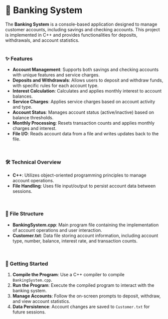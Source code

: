 # 🏦 Banking System
The **Banking System** is a console-based application designed to manage customer accounts, including savings and checking accounts. This project is implemented in C++ and provides functionalities for deposits, withdrawals, and account statistics.
<br><br>

### ✨ Features
- **Account Management**: Supports both savings and checking accounts with unique features and service charges.
- **Deposits and Withdrawals**: Allows users to deposit and withdraw funds, with specific rules for each account type.
- **Interest Calculation**: Calculates and applies monthly interest to account balances.
- **Service Charges**: Applies service charges based on account activity and type.
- **Account Status**: Manages account status (active/inactive) based on balance thresholds.
- **Monthly Processing**: Resets transaction counts and applies monthly charges and interest.
- **File I/O**: Reads account data from a file and writes updates back to the file.
<br>

### 🛠️ Technical Overview
- **C++**: Utilizes object-oriented programming principles to manage account operations.
- **File Handling**: Uses file input/output to persist account data between sessions.
<br>

### 📁 File Structure
- **BankingSystem.cpp**: Main program file containing the implementation of account operations and user interaction.
- **Customer.txt**: Data file storing account information, including account type, number, balance, interest rate, and transaction counts.
<br>

### 🚀 Getting Started
1. **Compile the Program**: Use a C++ compiler to compile `BankingSystem.cpp`.
2. **Run the Program**: Execute the compiled program to interact with the banking system.
3. **Manage Accounts**: Follow the on-screen prompts to deposit, withdraw, and view account statistics.
4. **Data Persistence**: Account changes are saved to `Customer.txt` for future sessions.
<br>
